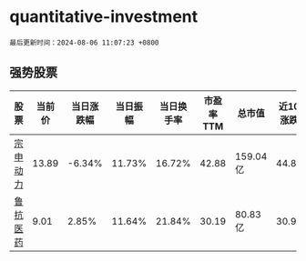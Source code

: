 # quantitative-investment

`最后更新时间：2024-08-06 11:07:23 +0800`

## 强势股票

|股票|当前价|当日涨跌幅|当日振幅|当日换手率|市盈率TTM|总市值|近10日涨跌幅|
|----|----|----|----|----|----|----|----|
|[宗申动力](https://xueqiu.com/S/SZ001696)|13.89|-6.34%|11.73%|16.72%|42.88|159.04亿|44.84%|
|[鲁抗医药](https://xueqiu.com/S/SH600789)|9.01|2.85%|11.64%|21.84%|30.19|80.83亿|30.96%|
